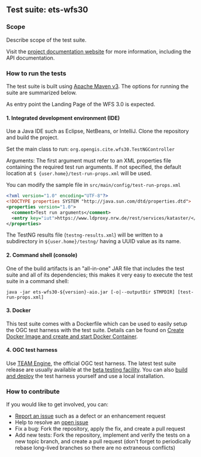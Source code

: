 ## Test suite: ets-wfs30

### Scope

Describe scope of the test suite.

Visit the [project documentation website](http://opengeospatial.github.io/ets-wfs30/) 
for more information, including the API documentation.

### How to run the tests
The test suite is built using [Apache Maven v3](https://maven.apache.org/). The options 
for running the suite are summarized below.

As entry point the Landing Page of the WFS 3.0 is expected.

#### 1. Integrated development environment (IDE)

Use a Java IDE such as Eclipse, NetBeans, or IntelliJ. Clone the repository and build the project.

Set the main class to run: `org.opengis.cite.wfs30.TestNGController`

Arguments: The first argument must refer to an XML properties file containing the 
required test run arguments. If not specified, the default location at `$
{user.home}/test-run-props.xml` will be used.
   
You can modify the sample file in `src/main/config/test-run-props.xml`

```xml
<?xml version="1.0" encoding="UTF-8"?>
<!DOCTYPE properties SYSTEM "http://java.sun.com/dtd/properties.dtd">
<properties version="1.0">
  <comment>Test run arguments</comment>
  <entry key="iut">https://www.ldproxy.nrw.de/rest/services/kataster/</entry>
</properties>
```

The TestNG results file (`testng-results.xml`) will be written to a subdirectory
in `${user.home}/testng/` having a UUID value as its name.

#### 2. Command shell (console)

One of the build artifacts is an "all-in-one" JAR file that includes the test 
suite and all of its dependencies; this makes it very easy to execute the test 
suite in a command shell:

`java -jar ets-wfs30-${version}-aio.jar [-o|--outputDir $TMPDIR] [test-run-props.xml]`

#### 3. Docker

This test suite comes with a Dockerfile which can be used to easily setup the OGC test harness with
the test suite. Details can be found on [Create Docker Image and create and start Docker Container](https://github.com/opengeospatial/cite/wiki/How-to-create-Docker-Images-of-test-suites#create-docker-image-and-create-and-start-docker-container).

#### 4. OGC test harness

Use [TEAM Engine](https://github.com/opengeospatial/teamengine), the official OGC test harness.
The latest test suite release are usually available at the [beta testing facility](http://cite.opengeospatial.org/te2/). 
You can also [build and deploy](https://github.com/opengeospatial/teamengine) the test 
harness yourself and use a local installation.

### How to contribute

If you would like to get involved, you can:

* [Report an issue](https://github.com/opengeospatial/ets-cat30/issues) such as a defect or 
an enhancement request
* Help to resolve an [open issue](https://github.com/opengeospatial/ets-cat30/issues?q=is%3Aopen)
* Fix a bug: Fork the repository, apply the fix, and create a pull request
* Add new tests: Fork the repository, implement and verify the tests on a new topic branch, 
and create a pull request (don't forget to periodically rebase long-lived branches so 
there are no extraneous conflicts)
